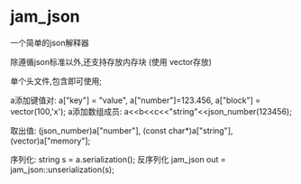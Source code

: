 jam_json
========

一个简单的json解释器

除遵循json标准以外,还支持存放内存块  (使用 vector<char>存放)

单个头文件,包含即可使用;

a添加键值对: a["key"] = "value", a["number"]=123.456, a["block"] = vector<char>(100,'x');
a添加数组成员: a<<b<<c<<"string"<<json_number(123456);

取出值: (json_number)a["number"], (const char*)a["string"],(vector<char>)a["memory"];

序列化: string s = a.serialization();
反序列化 jam_json out = jam_json::unserialization(s);

